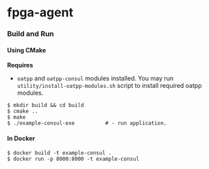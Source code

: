 # fpga-agent

### Build and Run

#### Using CMake

**Requires** 

- `oatpp` and `oatpp-consul` modules installed. You may run `utility/install-oatpp-modules.sh` 
script to install required oatpp modules.

```
$ mkdir build && cd build
$ cmake ..
$ make 
$ ./example-consul-exe          # - run application.
```

#### In Docker

```
$ docker build -t example-consul .
$ docker run -p 8000:8000 -t example-consul
